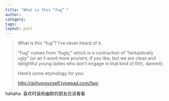 ```yaml
---
title: "What is this “fug” "
author:
category: 
tags: 
layout: post
---
```

<blockquote>

What is this “fug”? I’ve never heard of it.



“Fug” comes from “fugly,” which is a contraction of “fantastically ugly” (or an f-word more prurient, if you like, but we are clean and delightful young ladies who don’t engage in that kind of filth, dammit).

Here’s some etymology for you:

<a href="http://gofugyourself.typepad.com/faq/">http://gofugyourself.typepad.com/faq/</a>

</blockquote>

hahaha. 喜欢时装和幽默的朋友应该看看

